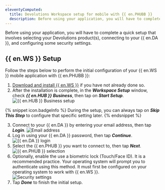```yaml
---
eleventyComputed:
  title: Devolutions Workspace setup for mobile with {{ en.PHUBB }}
  description: Before using your application, you will have to complete a quick setup that involves selecting your Devolutions product(s), connecting to your {{ en.DA }}, and configuring some security settings.
---
```

Before using your application, you will have to complete a quick setup that involves selecting your Devolutions product(s), connecting to your {{ en.DA }}, and configuring some security settings.

## {{ en.WS }} Setup

Follow the steps below to perform the initial configuration of your {{ en.WS }} mobile application with {{ en.PHUBB }}:

1. [Download and install {{ en.WS }}](https://devolutions.net/workspace/) if you have not already done so.
1. After the installation is complete, in the ***Workspace Setup*** window, check ***{{ en.HUB }} Business***, then tap on ***Start Setup***.
![{{ en.HUB }} Business setup](/img/en/hub/Hub2210.png)

{% snippet icon.badgeInfo %} 
During the setup, you can always tap on ***Skip This Step*** to configure that specific setting later.
{% endsnippet %}

3. Connect to your {{ en.DA }} by entering your email address, then tap ***Login***.
![Email address](/img/en/hub/Hub2211.png)
1. Log in using your {{ en.DA }} password, then tap ***Continue***.
![{{ en.DA }} login](/img/en/hub/Hub2212.png)
1. Select the {{ en.PHUB }} you want to connect to, then tap ***Next***.
![{{ en.PHUB }} selection](/img/en/hub/Hub2213.png)
1. Optionally, enable the use a biometric lock (Touch/Face ID). It is a recommended practice. Your operating system will prompt you to authenticate using this method. It must first be configured on your operating system to work with {{ en.WS }}.  
![Security settings](/img/en/hub/Hub2214.png)
1. Tap ***Done*** to finish the initial setup.
